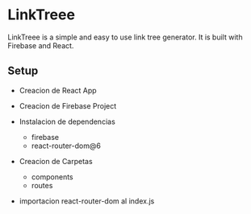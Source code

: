 # LinkTreee

LinkTreee is a simple and easy to use link tree generator. It is built with Firebase and React.

## Setup

- Creacion de React App

- Creacion de Firebase Project

- Instalacion de dependencias
    - firebase
    - react-router-dom@6

- Creacion de Carpetas
    - components
    - routes

- importacion react-router-dom al index.js
